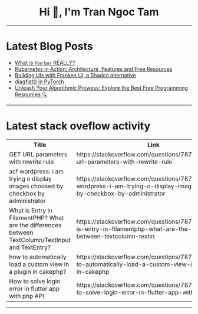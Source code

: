 <h1 align="center">Hi 👋, I'm Tran Ngoc Tam</h1>

---

# Latest Blog Posts 
<!-- BLOG-POST-LIST:START -->
- [What is `foo` `bar` REALLY?](https://dev.to/opensourcee/what-is-foo-bar-really-4n8g)
- [Kubernetes in Action: Architecture, Features and Free Resources](https://dev.to/subodh_bagde/kubernetes-in-action-architecture-features-and-free-resources-d52)
- [Building UIs with Franken UI, a Shadcn alternative](https://dev.to/logrocket/building-uis-with-franken-ui-a-shadcn-alternative-2jml)
- [diagflat&lpar;&rpar; in PyTorch](https://dev.to/hyperkai/diagflat-in-pytorch-2fl0)
- [Unleash Your Algorithmic Prowess: Explore the Best Free Programming Resources 🔍](https://dev.to/getvm/unleash-your-algorithmic-prowess-explore-the-best-free-programming-resources-fa9)
<!-- BLOG-POST-LIST:END -->

---

# Latest stack oveflow activity
<table>
  <tr><th>Title</th><th>Link</th></tr>
  <!-- STACKOVERFLOW:START --><tr><td>GET URL parameters with rewrite rule</td><td>https://stackoverflow.com/questions/78750893/get-url-parameters-with-rewrite-rule</td></tr><tr><td>acf wordpress: i am trying o display images choosed by checkbox by administrator</td><td>https://stackoverflow.com/questions/78750885/acf-wordpress-i-am-trying-o-display-images-choosed-by-checkbox-by-administrator</td></tr><tr><td>What is Entry in FilamentPHP? What are the differences between TextColumn/TextInput and TextEntry?</td><td>https://stackoverflow.com/questions/78750798/what-is-entry-in-filamentphp-what-are-the-differences-between-textcolumn-textin</td></tr><tr><td>how to automatically load a custom view in a plugin in cakephp?</td><td>https://stackoverflow.com/questions/78750716/how-to-automatically-load-a-custom-view-in-a-plugin-in-cakephp</td></tr><tr><td>How to solve login error in flutter app with php API</td><td>https://stackoverflow.com/questions/78750710/how-to-solve-login-error-in-flutter-app-with-php-api</td></tr><!-- STACKOVERFLOW:END -->
</table>

---



